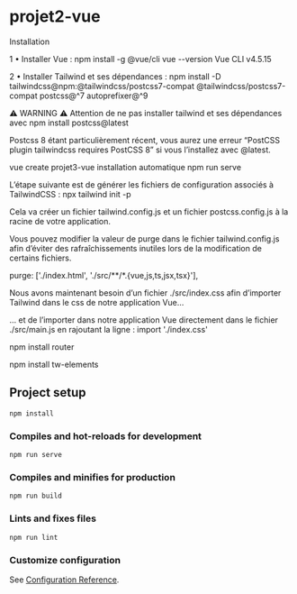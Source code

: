 # projet2-vue
Installation

1 • Installer Vue :
npm install -g @vue/cli
vue --version
Vue CLI v4.5.15

2 • Installer Tailwind et ses dépendances :
npm install -D tailwindcss@npm:@tailwindcss/postcss7-compat @tailwindcss/postcss7-compat postcss@^7 autoprefixer@^9

⚠️ WARNING ⚠️
Attention de ne pas installer tailwind et ses dépendances avec
npm install postcss@latest

Postcss 8 étant particulièrement récent, vous aurez une erreur “PostCSS plugin tailwindcss requires PostCSS 8” si vous l’installez avec @latest.

vue create projet3-vue
installation automatique
npm run serve 

L’étape suivante est de générer les fichiers de configuration associés à TailwindCSS :
npx tailwind init -p

Cela va créer un fichier tailwind.config.js et un fichier postcss.config.js à la racine de votre application.

Vous pouvez modifier la valeur de purge dans le fichier tailwind.config.js afin d’éviter des rafraîchissements inutiles lors de la modification de certains fichiers.

purge: ['./index.html', './src/**/*.{vue,js,ts,jsx,tsx}'],

Nous avons maintenant besoin d’un fichier ./src/index.css afin d’importer Tailwind dans le css de notre application Vue…

… et de l’importer dans notre application Vue directement dans le fichier ./src/main.js en rajoutant la ligne :
import './index.css'


npm install router


npm install tw-elements

## Project setup
```
npm install
```

### Compiles and hot-reloads for development
```
npm run serve
```

### Compiles and minifies for production
```
npm run build
```

### Lints and fixes files
```
npm run lint
```

### Customize configuration
See [Configuration Reference](https://cli.vuejs.org/config/).
